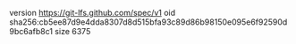 version https://git-lfs.github.com/spec/v1
oid sha256:cb5ee87d9e4dda8307d8d515bfa93c89d86b98150e095e6f92590d9bc6afb8c1
size 6375
